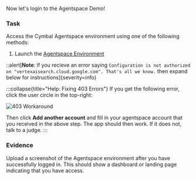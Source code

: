 Now let's login to the Agentspace Demo!

### Task

Access the Cymbal Agentspace environment using one of the following methods:

1. Launch the [Agentspace Environment](https://vertexaisearch.cloud.google.com/u/1/home/cid/6798d158-f8a3-4d67-88ff-27e8005b00bf)

::alert[**Note**: If you recieve an error saying `Configuration is not authorized on "vertexaisearch.cloud.google.com". That's all we know.` then expand below for instructions]{severity=info}

:::collapse{title="Help: Fixing 403 Errors"}
If you get the following error, click the user circle in the top-right:

![403 Workaround](https://storage.googleapis.com/hacksday-resources/tech-day/403-workaround.webp)

Then click **Add another account** and fill in your agentspace account that you received in the above step. The app should then work. If it does not, talk to a judge.
:::

### Evidence

Upload a screenshot of the Agentspace environment after you have successfully logged in. This should show a dashboard or landing page indicating that you have access.
